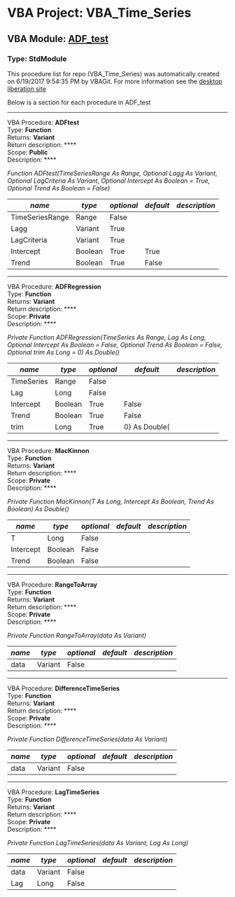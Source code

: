 # VBA Project: **VBA_Time_Series**
## VBA Module: **[ADF_test](/scripts/ADF_test.vba "source is here")**
### Type: StdModule  

This procedure list for repo (VBA_Time_Series) was automatically created on 6/19/2017 9:54:35 PM by VBAGit.
For more information see the [desktop liberation site](http://ramblings.mcpher.com/Home/excelquirks/drivesdk/gettinggithubready "desktop liberation")

Below is a section for each procedure in ADF_test

---
VBA Procedure: **ADFtest**  
Type: **Function**  
Returns: **Variant**  
Return description: ****  
Scope: **Public**  
Description: ****  

*Function ADFtest(TimeSeriesRange As Range, Optional Lagg As Variant, Optional LagCriteria As Variant, Optional Intercept As Boolean = True, Optional Trend As Boolean = False)*  

*name*|*type*|*optional*|*default*|*description*
---|---|---|---|---
TimeSeriesRange|Range|False||
Lagg|Variant|True||
LagCriteria|Variant|True||
Intercept|Boolean|True| True|
Trend|Boolean|True| False|


---
VBA Procedure: **ADFRegression**  
Type: **Function**  
Returns: **Variant**  
Return description: ****  
Scope: **Private**  
Description: ****  

*Private Function ADFRegression(TimeSeries As Range, Lag As Long, Optional Intercept As Boolean = False, Optional Trend As Boolean = False, Optional trim As Long = 0) As Double()*  

*name*|*type*|*optional*|*default*|*description*
---|---|---|---|---
TimeSeries|Range|False||
Lag|Long|False||
Intercept|Boolean|True| False|
Trend|Boolean|True| False|
trim|Long|True| 0) As Double(|


---
VBA Procedure: **MacKinnon**  
Type: **Function**  
Returns: **Variant**  
Return description: ****  
Scope: **Private**  
Description: ****  

*Private Function MacKinnon(T As Long, Intercept As Boolean, Trend As Boolean) As Double()*  

*name*|*type*|*optional*|*default*|*description*
---|---|---|---|---
T|Long|False||
Intercept|Boolean|False||
Trend|Boolean|False||


---
VBA Procedure: **RangeToArray**  
Type: **Function**  
Returns: **Variant**  
Return description: ****  
Scope: **Private**  
Description: ****  

*Private Function RangeToArray(data As Variant)*  

*name*|*type*|*optional*|*default*|*description*
---|---|---|---|---
data|Variant|False||


---
VBA Procedure: **DifferenceTimeSeries**  
Type: **Function**  
Returns: **Variant**  
Return description: ****  
Scope: **Private**  
Description: ****  

*Private Function DifferenceTimeSeries(data As Variant)*  

*name*|*type*|*optional*|*default*|*description*
---|---|---|---|---
data|Variant|False||


---
VBA Procedure: **LagTimeSeries**  
Type: **Function**  
Returns: **Variant**  
Return description: ****  
Scope: **Private**  
Description: ****  

*Private Function LagTimeSeries(data As Variant, Lag As Long)*  

*name*|*type*|*optional*|*default*|*description*
---|---|---|---|---
data|Variant|False||
Lag|Long|False||

